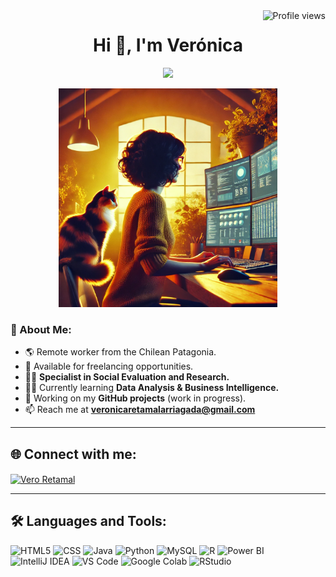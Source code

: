 <img align="right" src="https://komarev.com/ghpvc/?username=basemax&label=Profile%20views&color=0e75b6&style=flat" alt="Profile views">

<h1 align="center">Hi 👋, I'm Verónica </h1>

<p align="center">
  <a href="https://github.com/DenverCoder1/readme-typing-svg">
    <img src="https://readme-typing-svg.herokuapp.com?font=Calibri&color=%235D3FD3&size=25&center=true&vCenter=true&width=600&height=100&lines=Verónica+Retamal+Arriagada;Sociologist+%7C+Researcher+%7C+Data+Analyst;Very+curious+person,+always+acquiring+new+knowledge">
  </a>
</p>

<p align="center">
  <img src="vero.webp" alt="Verónica GIF" width="350">
</p>

### 🌻 About Me:
- 🌎 Remote worker from the Chilean Patagonia.  
- 🤝 Available for freelancing opportunities.  
- 🕵️‍♀️ **Specialist in Social Evaluation and Research.**  
- 👩‍🎓 Currently learning **Data Analysis & Business Intelligence.**  
- 🌱 Working on my **GitHub projects** (work in progress).  
- 📫 Reach me at **veronicaretamalarriagada@gmail.com**  

---

## 🌐 Connect with me:
<p align="left">
  <a href="https://www.linkedin.com/in/veronicaretamalarriagada/" target="blank">
    <img align="center" src="https://raw.githubusercontent.com/rahuldkjain/github-profile-readme-generator/master/src/images/icons/Social/linked-in-alt.svg" alt="Vero Retamal" height="30" width="40" />
  </a>
</p>

---

## 🛠️ Languages and Tools:
<p align="left">
  <img src="https://img.shields.io/badge/html5-%23E34F26.svg?style=for-the-badge&logo=html5&logoColor=white" alt="HTML5">
  <img src="https://img.shields.io/badge/css3-%231572B6.svg?style=for-the-badge&logo=css3&logoColor=white" alt="CSS">
  <img src="https://img.shields.io/badge/java-%23ED8B00.svg?style=for-the-badge&logo=openjdk&logoColor=white" alt="Java">
  <img src="https://img.shields.io/badge/python-3670A0?style=for-the-badge&logo=python&logoColor=ffdd54" alt="Python">
  <img src="https://img.shields.io/badge/mysql-4479A1.svg?style=for-the-badge&logo=mysql&logoColor=white" alt="MySQL">
  <img src="https://img.shields.io/badge/r-%23276DC3.svg?style=for-the-badge&logo=r&logoColor=white" alt="R">
  <img src="https://img.shields.io/badge/Power_BI-F2C811?style=for-the-badge&logo=powerbi&logoColor=black" alt="Power BI">
  <img src="https://img.shields.io/badge/IntelliJIDEA-000000.svg?style=for-the-badge&logo=intellij-idea&logoColor=white" alt="IntelliJ IDEA">
  <img src="https://img.shields.io/badge/Visual%20Studio%20Code-0078d7.svg?style=for-the-badge&logo=visual-studio-code&logoColor=white" alt="VS Code">
  <img src="https://img.shields.io/badge/Google%20Colab-%23F9A825.svg?style=for-the-badge&logo=googlecolab&logoColor=white" alt="Google Colab">
  <img src="https://img.shields.io/badge/RStudio-4285F4?style=for-the-badge&logo=rstudio&logoColor=white" alt="RStudio">
</p>

